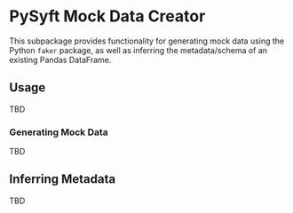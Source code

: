 # PySyft Mock Data Creator

This subpackage provides functionality for generating mock data using the Python `faker` package, as well as inferring the metadata/schema of an existing Pandas DataFrame.


## Usage

TBD

### Generating Mock Data

TBD

## Inferring Metadata

TBD
